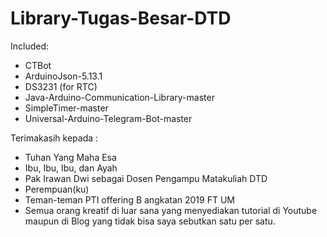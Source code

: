 # Library-Tugas-Besar-DTD

Included:
- CTBot
- ArduinoJson-5.13.1
- DS3231 (for RTC)
- Java-Arduino-Communication-Library-master
- SimpleTimer-master
- Universal-Arduino-Telegram-Bot-master

Terimakasih kepada :
- Tuhan Yang Maha Esa
- Ibu, Ibu, Ibu, dan Ayah
- Pak Irawan Dwi sebagai Dosen Pengampu Matakuliah DTD
- Perempuan(ku)
- Teman-teman PTI offering B angkatan 2019 FT UM
- Semua orang kreatif di luar sana yang menyediakan tutorial di Youtube maupun di Blog yang tidak bisa saya sebutkan satu per satu.
